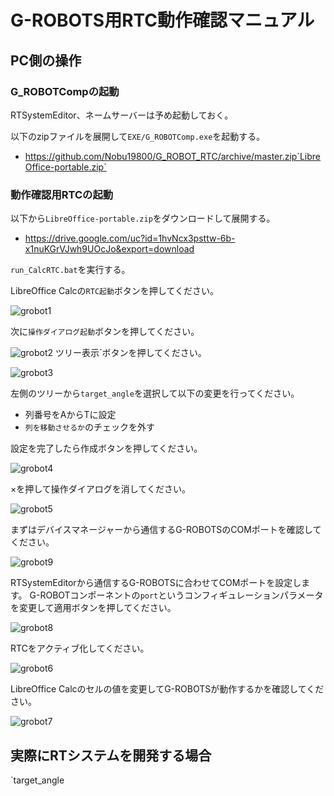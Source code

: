 # G-ROBOTS用RTC動作確認マニュアル

## PC側の操作

### G_ROBOTCompの起動

RTSystemEditor、ネームサーバーは予め起動しておく。

以下のzipファイルを展開して`EXE/G_ROBOTComp.exe`を起動する。

- https://github.com/Nobu19800/G_ROBOT_RTC/archive/master.zip`LibreOffice-portable.zip`

### 動作確認用RTCの起動

以下から`LibreOffice-portable.zip`をダウンロードして展開する。

- https://drive.google.com/uc?id=1hvNcx3psttw-6b-x1nuKGrVJwh9UOcJo&export=download

`run_CalcRTC.bat`を実行する。

LibreOffice Calcの`RTC起動`ボタンを押してください。

![grobot1](https://user-images.githubusercontent.com/6216077/90380242-c7dc6180-e0b6-11ea-89ee-4301bf74793b.png)

次に`操作ダイアログ起動`ボタンを押してください。

![grobot2](https://user-images.githubusercontent.com/6216077/90380192-b8f5af00-e0b6-11ea-9abb-eaddd18465a3.png)
ツリー表示`ボタンを押してください。

![grobot3](https://user-images.githubusercontent.com/6216077/90380195-b98e4580-e0b6-11ea-8dbc-1f5885803222.png)

左側のツリーから`target_angle`を選択して以下の変更を行ってください。

- 列番号をAからTに設定
- `列を移動させるか`のチェックを外す

設定を完了したら作成ボタンを押してください。

![grobot4](https://user-images.githubusercontent.com/6216077/90380198-b98e4580-e0b6-11ea-8f89-bdd5340095c5.png)

×を押して操作ダイアログを消してください。

![grobot5](https://user-images.githubusercontent.com/6216077/90380202-ba26dc00-e0b6-11ea-950d-be977760bd3c.png)


まずはデバイスマネージャーから通信するG-ROBOTSのCOMポートを確認してください。

![grobot9](https://user-images.githubusercontent.com/6216077/90382258-7aadbf00-e0b9-11ea-9fab-6c7368782b3e.png)

RTSystemEditorから通信するG-ROBOTSに合わせてCOMポートを設定します。
G-ROBOTコンポーネントの`port`というコンフィギュレーションパラメータを変更して適用ボタンを押してください。

![grobot8](https://user-images.githubusercontent.com/6216077/90381823-e2afd580-e0b8-11ea-908e-709c622d3580.png)

RTCをアクティブ化してください。

![grobot6](https://user-images.githubusercontent.com/6216077/90380205-ba26dc00-e0b6-11ea-85a9-2ce814c68e55.png)

LibreOffice Calcのセルの値を変更してG-ROBOTSが動作するかを確認してください。

![grobot7](https://user-images.githubusercontent.com/6216077/90381810-ddeb2180-e0b8-11ea-820d-e168b1f17c08.png)

## 実際にRTシステムを開発する場合

`target_angle
